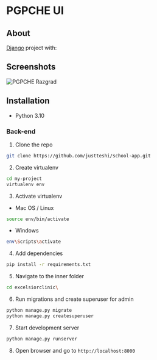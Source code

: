 # PGPCHE UI

## About
[Django](https://www.djangoproject.com/) project with:
## Screenshots
![PGPCHE Razgrad](https://user-images.githubusercontent.com/45295214/212446324-26d8127c-99c2-4840-ac1d-847a5f608886.png)

## Installation
 * Python 3.10
### Back-end
 1. Clone the repo
 ```bash
 git clone https://github.com/justteshi/school-app.git
 ```
 2. Create virtualenv
 ```bash
 cd my-project
 virtualenv env
 ```
 3. Activate virtualenv
* Mac OS / Linux
 ```bash
 source env/bin/activate
 ```
* Windows
 ```bash
 env\Scripts\activate
 ```
 4. Add dependencies
 ```bash
 pip install -r requirements.txt
 ```
 5. Navigate to the inner folder
 ```bash
 cd excelsiorclinic\
 ```
 6. Run migrations and create superuser for admin
 ```bash
 python manage.py migrate
 python manage.py createsuperuser
 ```
 7. Start development server
 ```bash
 python manage.py runserver
 ```
 8. Open browser and go to ```http://localhost:8000 ```